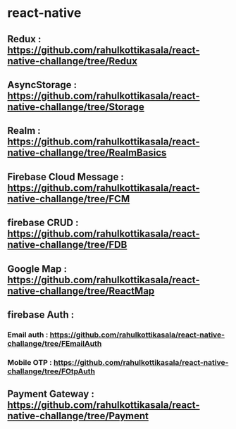 # react-native 


## Redux : https://github.com/rahulkottikasala/react-native-challange/tree/Redux

## AsyncStorage : https://github.com/rahulkottikasala/react-native-challange/tree/Storage

## Realm : https://github.com/rahulkottikasala/react-native-challange/tree/RealmBasics

## Firebase Cloud Message : https://github.com/rahulkottikasala/react-native-challange/tree/FCM

## firebase CRUD : https://github.com/rahulkottikasala/react-native-challange/tree/FDB

## Google Map : https://github.com/rahulkottikasala/react-native-challange/tree/ReactMap

## firebase Auth : 
### Email auth : https://github.com/rahulkottikasala/react-native-challange/tree/FEmailAuth
### Mobile OTP : https://github.com/rahulkottikasala/react-native-challange/tree/FOtpAuth

## Payment Gateway : https://github.com/rahulkottikasala/react-native-challange/tree/Payment


